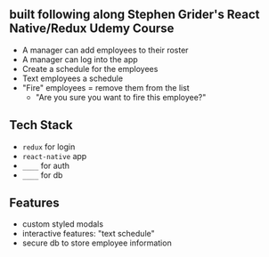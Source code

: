 ## built following along Stephen Grider's React Native/Redux Udemy Course

- A manager can add employees to their roster 
- A manager can log into the app
- Create a schedule for the employees 
- Text employees a schedule 
- "Fire" employees = remove them from the list 
    - "Are you sure you want to fire this employee?"

## Tech Stack
- `redux` for login
- `react-native` app
- `____` for auth
- `____` for db

## Features
- custom styled modals 
- interactive features: "text schedule"
- secure db to store employee information